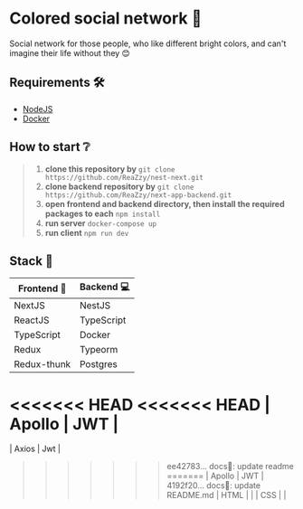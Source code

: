 # Colored social network 🎨

Social network for those people, who like different bright colors,
and can't imagine their life without they 😊

## Requirements 🛠
- [NodeJS](https://nodejs.org/en/)
- [Docker](https://www.docker.com/get-started)
## How to start ❔

> 1. __clone this repository by__
> ```git clone https://github.com/ReaZzy/nest-next.git```
> 2. __clone backend repository by__
> ```git clone https://github.com/ReaZzy/next-app-backend.git```
> 3. __open frontend and backend directory, then install the required packages to each__
> ```npm install```
> 4. __run server__
> ```docker-compose up```
> 5. __run client__
> ```npm run dev```

## Stack 🔨
| Frontend 🧑    | Backend 💻   |
|-------------|------------|
| NextJS      | NestJS     |
| ReactJS     | TypeScript |
| TypeScript  | Docker     |
| Redux       | Typeorm    |
| Redux-thunk | Postgres   |
<<<<<<< HEAD
<<<<<<< HEAD
| Apollo      | JWT        |
=======
| Axios       | Jwt        |
>>>>>>> ee42783... docs📄: update readme
=======
| Apollo      | JWT        |
>>>>>>> 4192f20... docs📄: update README.md
| HTML        |            |
| CSS         |            |
